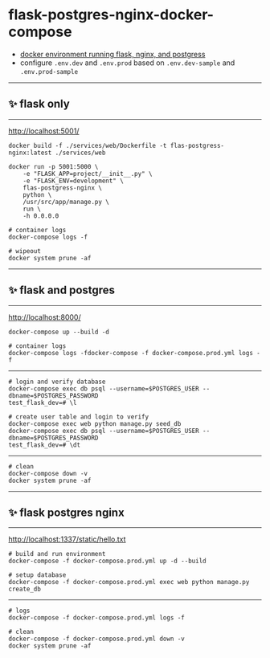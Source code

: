# flask-postgres-nginx-docker-compose
- [docker environment running flask, nginx, and postgress](https://testdriven.io/blog/dockerizing-flask-with-postgres-gunicorn-and-nginx/)
- configure `.env.dev` and `.env.prod` based on `.env.dev-sample` and `.env.prod-sample`


***
## ✨ flask only
***
[http://localhost:5001/](http://localhost:5001/)
```shell
docker build -f ./services/web/Dockerfile -t flas-postgress-nginx:latest ./services/web

docker run -p 5001:5000 \
    -e "FLASK_APP=project/__init__.py" \
    -e "FLASK_ENV=development" \
    flas-postgress-nginx \
    python \
    /usr/src/app/manage.py \
    run \
    -h 0.0.0.0

# container logs
docker-compose logs -f

# wipeout
docker system prune -af
```


***
## ✨ flask and postgres
***
[http://localhost:8000/](http://localhost:8000/)
```shell
docker-compose up --build -d

# container logs
docker-compose logs -fdocker-compose -f docker-compose.prod.yml logs -f
```
***
```shell
# login and verify database
docker-compose exec db psql --username=$POSTGRES_USER --dbname=$POSTGRES_PASSWORD
test_flask_dev=# \l

# create user table and login to verify
docker-compose exec web python manage.py seed_db
docker-compose exec db psql --username=$POSTGRES_USER --dbname=$POSTGRES_PASSWORD
test_flask_dev=# \dt
```
***
```
# clean
docker-compose down -v
docker system prune -af
```



***
## ✨ flask postgres nginx 
***
[http://localhost:1337/static/hello.txt](http://localhost:1337/static/hello.txt)
```shell
# build and run environment 
docker-compose -f docker-compose.prod.yml up -d --build

# setup database
docker-compose -f docker-compose.prod.yml exec web python manage.py create_db
```
***
```shell
# logs
docker-compose -f docker-compose.prod.yml logs -f

# clean
docker-compose -f docker-compose.prod.yml down -v
docker system prune -af
```